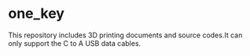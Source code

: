 # one_key
This repository includes 3D printing documents and source codes.It can only support the C to A USB data cables.
